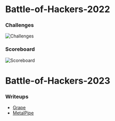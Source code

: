 # Battle-of-Hackers-2022

### Challenges
![Challenges](./Dashboard.png)

### Scoreboard
![Scoreboard](./Scoreboard.png)

# Battle-of-Hackers-2023

### Writeups
- [Grape](https://jesuscries.gitbook.io/home/ctf-writeups/reverse-engineering/aboh-2023-grape)
- [MetalPipe](https://jesuscries.gitbook.io/home/ctf-writeups/reverse-engineering/aboh-2023-metalpipe)
